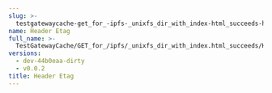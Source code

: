```yaml
---
slug: >-
  testgatewaycache-get_for_-ipfs-_unixfs_dir_with_index-html_succeeds-header_etag
name: Header Etag
full_name: >-
  TestGatewayCache/GET_for_/ipfs/_unixfs_dir_with_index.html_succeeds/Header_Etag
versions:
  - dev-44b0eaa-dirty
  - v0.0.2
title: Header Etag
---
```


